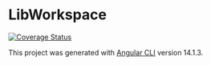 # LibWorkspace

[![Coverage Status](https://codecov.io/github/romdhanisam/lib/coverage.svg?branch=main)](https://codecov.io/github/romdhanisam/lib?branch=main)


This project was generated with [Angular CLI](https://github.com/angular/angular-cli) version 14.1.3.
